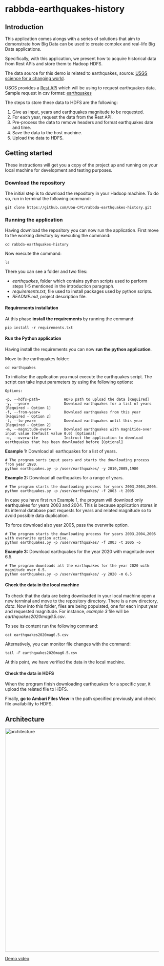 # rabbda-earthquakes-history

## Introduction
This application comes alongs with a series of solutions that aim to demonstrate how Big Data can be used to create complex and real-life Big Data applications.

Specifically, with this application, we present how to acquire historical data from Rest APIs and store them to Hadoop HDFS.

The data source for this demo is related to earthquakes, source: [USGS science for a changing world](https://earthquake.usgs.gov).

USGS provides a [Rest API](https://earthquake.usgs.gov/fdsnws/event/1/) which will be using to request earthquakes data.
Sample request in csv format: [earthquakes](https://earthquake.usgs.gov/fdsnws/event/1/query?format=csv&starttime=2020-02-18T00:00:00.000Z&endtime=2020-02-19T00:00:00.000)

The steps to store these data to HDFS are the following:
 1. Give as input, years and earthquakes magnitude to be requested. 
 2. For each year, request the data from the Rest API.
 3. Pre-process the data to remove headers and format earthquakes date and time.
 3. Save the data to the host machine.
 4. Upload the data to HDFS.
 
 ## Getting started
 These instructions will get you a copy of the project up and running on your local machine for development and testing purposes.
 
 ### Download the repository
 The initial step is to download the repository in your Hadoop machine. To do so, run in terminal the following command:
 ```
 git clone https://github.com/UoW-CPC/rabbda-earthquakes-history.git
 ```
 
 ### Running the application
 Having download the repository you can now run the application.
 First move to the working directory by executing the command:
 ```
 cd rabbda-earthquakes-history
 ``` 
 Now execute the command:
 ```
 ls
 ```
 There you can see a folder and two files:
 * _earthquakes_, folder which contains python scripts used to perform steps 1-5 mentioned in the introduction paragraph. 
 * _requirements.txt_, file used to install packages used by python scripts.
 * _README.md_, project description file.
 
 #### Requirements installation
 
 At this phase __install the requirements__ by running the command:
 
 ```
 pip install -r requirements.txt
 ```
 
 #### Run the Python application
 
 Having install the requirements you can now __run the python application__. 
 
 Move to the earthquakes folder:
 ```
 cd earthquakes
 ```
 To initialise the application you must execute the earthquakes script. 
 The script can take input parameters by using the following options:
  

 ```
 Options:
 
 -p, --hdfs-path=           HDFS path to upload the data [Required]
 -y, --year=                Download earthquakes for a list of years [Required - Option 1]
 -f, --from-year=           Download earthquakes from this year [Required - Option 2]
 -t, --to-year=             Download earthquakes until this year [Required - Option 2]
 -m, --magnitude-over=      Download earthquakes with magnitide-over input value (Default value 0.0) [Optional]
 -o, --overwrite            Instruct the application to download earthquakes that has been downloaded before [Optional]
 ```
 
 __Example 1:__ Download all earthquakes for a list of years.
 ``` 
 # The program sorts input years and starts the downloading process from year 1980.
 python earthquakes.py -p /user/earthquakes/ -y 2010,2005,1980 
 ```
 __Example 2:__ Download all earthquakes for a range of years.
 ```
 # The program starts the downloading process for years 2003,2004,2005.
 python earthquakes.py -p /user/earthquakes/ -f 2003 -t 2005 
  ```
 In case you have first run Example 1, the program will download only earthquakes for years 2003 and 2004.
 This is because application stores in its internal database past requests for years and related magnitude
 so to avoid possible data duplication.  
 
 To force download also year 2005, pass the overwrite option.
 ```
 # The program starts the downloading process for years 2003,2004,2005 with overwrite option active.
 python earthquakes.py -p /user/earthquakes/ -f 2003 -t 2005 -o 
 ```
 __Example 3:__ Download earthquakes for the year 2020 with magnitude over 6.5. 
 ```
 # The program downloads all the earthquakes for the year 2020 with magnitude over 6.5.
 python earthquakes.py -p /user/earthquakes/ -y 2020 -m 6.5 
 ```
 
 #### Check the data in the local machine
 
 To check that the data are being downloaded in your local machine open a new terminal and move to the repository directory. 
 There is a new directory, _data_.
 Now into this folder, files are being populated, one for each input year and requested magnitude. 
 For instance, _example 3_ file will be _earthquakes2020mag6.5.csv_.
 
  To see its content run the following command:
   ```
 cat earthquakes2020mag6.5.csv
 ```
 Alternatively, you can monitor file changes with the command:
 ```
 tail -F earthquakes2020mag6.5.csv
 ```
 
 At this point, we have verified the data in the local machine.
 

 
 #### Check the data in HDFS
 
 When the program finish downloading earthquakes for a specific year, it upload the related file
 to HDFS.  
 

 Finally, __go to Ambari Files View__ in the path specified previously and check file availability to HDFS.
 
 ## Architecture
<img width="732" alt="architecture" src="https://user-images.githubusercontent.com/32298274/75445139-bebad500-595c-11ea-830f-9850fa0e7dd0.png">




[Demo video](https://drive.google.com/open?id=1cVJDfO616nggClPJWdOQ2HOVEvEpF7tF)